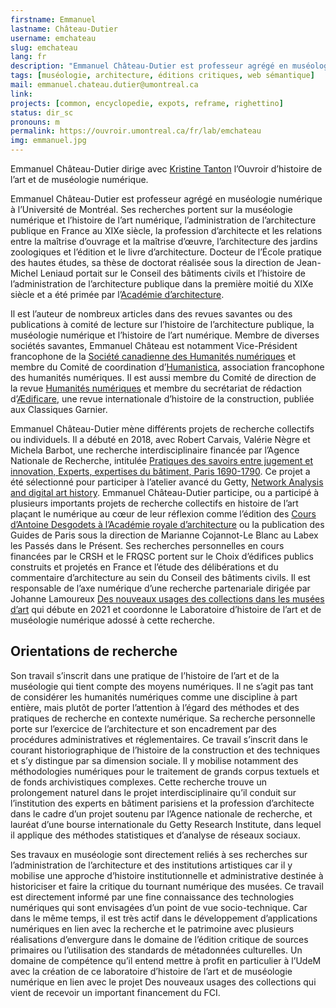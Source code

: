 ```yaml
---
firstname: Emmanuel
lastname: Château-Dutier
username: emchateau
slug: emchateau
lang: fr
description: "Emmanuel Château-Dutier est professeur agrégé en muséologie numérique à l’Université de Montréal. Il dirige l’Ouvroir d’histoire de l’art et de muséologie numérique avec Kristine Tanton."
tags: [muséologie, architecture, éditions critiques, web sémantique]
mail: emmanuel.chateau.dutier@umontreal.ca
link: 
projects: [common, encyclopedie, expots, reframe, righettino]
status: dir_sc
pronouns: m
permalink: https://ouvroir.umontreal.ca/fr/lab/emchateau
img: emmanuel.jpg
---
```


Emmanuel Château-Dutier dirige avec [Kristine Tanton](https://ouvroir.umontreal.ca/fr/lab/ktanton) l’Ouvroir d’histoire de l’art et de muséologie numérique.

Emmanuel Château-Dutier est professeur agrégé en muséologie numérique à l’Université de Montréal. Ses recherches portent sur la muséologie numérique et l’histoire de l’art numérique, l’administration de l’architecture publique en France au XIXe siècle, la profession d’architecte et les relations entre la maîtrise d’ouvrage et la maîtrise d’œuvre, l’architecture des jardins zoologiques et l’édition et le livre d’architecture. Docteur de l’École pratique des hautes études, sa thèse de doctorat réalisée sous la direction de Jean-Michel Leniaud portait sur le Conseil des bâtiments civils et l’histoire de l’administration de l’architecture publique dans la première moitié du XIXe siècle et a été primée par l’[Académie d’architecture](http://academie-architecture.fr).

Il est l’auteur de nombreux articles dans des revues savantes ou des publications à comité de lecture sur l’histoire de l’architecture publique, la muséologie numérique et l’histoire de l’art numérique. Membre de diverses sociétés savantes, Emmanuel Château est notamment Vice-Président francophone de la [Société canadienne des Humanités numériques](https://csdh-schn.org) et membre du Comité de coordination d’[Humanistica](https://www.humanisti.ca), association francophone des humanités numériques. Il est aussi membre du Comité de direction de la revue [Humanités numériques](https://journals.openedition.org/revuehn) et membre du secrétariat de rédaction d’[Ædificare](https://classiques-garnier.com/aedificare.html), une revue internationale d’histoire de la construction, publiée aux Classiques Garnier.

Emmanuel Château-Dutier mène différents projets de recherche collectifs ou individuels. Il a débuté en 2018, avec Robert Carvais, Valérie Nègre et Michela Barbot, une recherche interdisciplinaire financée par l’Agence Nationale de Recherche, intitulée [Pratiques des savoirs entre jugement et innovation, Experts, expertises du bâtiment, Paris 1690-1790](https://anr.fr/Projet-ANR-17-CE26-0006). Ce projet a été sélectionné pour participer à l’atelier avancé du Getty, [Network Analysis and digital art history](https://sites.haa.pitt.edu/na-dah). Emmanuel Château-Dutier participe, ou a participé à plusieurs importants projets de recherche collectifs en histoire de l’art plaçant le numérique au cœur de leur réflexion comme l’édition des [Cours d’Antoine Desgodets à l’Académie royale d’architecture](http://www.desgodets.net) ou la publication des Guides de Paris sous la direction de Marianne Cojannot-Le Blanc au Labex les Passés dans le Présent. Ses recherches personnelles en cours financées par le CRSH et le FRQSC portent sur le Choix d’édifices publics construits et projetés en France et l’étude des délibérations et du commentaire d’architecture au sein du Conseil des bâtiments civils. Il est responsable de l’axe numérique d’une recherche partenariale dirigée par Johanne Lamoureux [Des nouveaux usages des collections dans les musées d’art](https://www.cieco.co) qui débute en 2021 et coordonne le Laboratoire d’histoire de l’art et de muséologie numérique adossé à cette recherche.

## Orientations de recherche

Son travail s’inscrit dans une pratique de l’histoire de l’art et de la muséologie qui tient compte des moyens numériques. Il ne s’agit pas tant de considérer les humanités numériques comme une discipline à part entière, mais plutôt de porter l’attention à l’égard des méthodes et des pratiques de recherche en contexte numérique. Sa recherche personnelle porte sur l’exercice de l’architecture et son encadrement par des procédures administratives et réglementaires. Ce travail s’inscrit dans le courant historiographique de l’histoire de la construction et des techniques et s’y distingue par sa dimension sociale. Il y mobilise notamment des méthodologies numériques pour le traitement de grands corpus textuels et de fonds archivistiques complexes. Cette recherche trouve un prolongement naturel dans le projet interdisciplinaire qu’il conduit sur l’institution des experts en bâtiment parisiens et la profession d’architecte dans le cadre d’un projet soutenu par l’Agence nationale de recherche, et lauréat d’une bourse internationale du Getty Research Institute, dans lequel il applique des méthodes statistiques et d’analyse de réseaux sociaux.

Ses travaux en muséologie sont directement reliés à ses recherches sur l’administration de l’architecture et des institutions artistiques car il y mobilise une approche d’histoire institutionnelle et administrative destinée à historiciser et faire la critique du tournant numérique des musées. Ce travail est directement informé par une fine connaissance des technologies numériques qui sont envisagées d’un point de vue socio-technique. Car dans le même temps, il est très actif dans le développement d’applications numériques en lien avec la recherche et le patrimoine avec plusieurs réalisations d’envergure dans le domaine de l’édition critique de sources primaires ou l’utilisation des standards de métadonnées culturelles. Un domaine de compétence qu’il entend mettre à profit en particulier à l’UdeM avec la création de ce laboratoire d’histoire de l’art et de muséologie numérique en lien avec le projet Des nouveaux usages des collections qui vient de recevoir un important financement du FCI.
